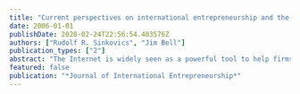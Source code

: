 ```yaml
---
title: "Current perspectives on international entrepreneurship and the Internet"
date: 2006-01-01
publishDate: 2020-02-24T22:56:54.403576Z
authors: ["Rudolf R. Sinkovics", "Jim Bell"]
publication_types: ["2"]
abstract: "The Internet is widely seen as a powerful tool to help firms overcome physical and managerial barriers to internationalisation. This is particularly true for smaller entrepreneurial firms, given their widely recognised human and financial resource limitations, restricted international experience and lack of knowledge of global markets. Many commentators argue that Internet enablement offers the prospect of removing a whole range of potential internationalisation barriers (Hamill and Gregory, 1997; Quelch and Klein, 1996; Singh and Kundu, 2002). However, while setting up websites implies instant internationalisation from a technical perspective (Kotha et al., 2001), the successful deployment of this virtual presence is restrained by functional and organisational capabilities (Prasad et al., 2001; Samiee, 1998). The Internet allows addressing potential customers without geographical restrictions, yet the successful exploitation of these market opportunities might necessitate learning by (online) experience and avoiding ‘shock effects’ (Pedersen and Petersen, 2004) when dealing with remote markets. Arguably, the pace of internationalisation is ‘compressed’ (Vermeulen and Barkema, 2002) due to the Internet, but it will be interesting to see whether smaller entrepreneurial firms can capitalise on this particular effect more so than other organisational forms. This themed issue aims to contribute to ongoing debate by looking at the interface of the Internet and International Entrepreneurship. It considers important issues such as: what are the enabling dimensions of internationalisation regarding the Internet and e-commerce? Does the Internet facilitate rapid internationalisation? How can we measure a successful online presence of SMEs and is there such a thing as E-entrepreneurship? The papers selected for this themed issue are at the interface of international entrepreneurship and the Internet and follow this theme from general to the specific. The first contribu-tion by Maria J. Nieto and Zulima Fernandez explores the role of IT in corporate strategy of SMEs. Although they argue that ICT does not necessarily constitute a source of competitive advantage in itself, it is the complimentarity with other strategic resources that counts. Their empirical example of Spanish SMEs confirms the existence of a significant relationship between ICT and international competitiveness. Hence, SMEs using ICT tend to be more heavily involved in international activities and demonstrate higher performance results. The paper by Sharon Loane provides a good case for the role of the internet in the internationalisation of SMEs. After elaborating on the ‘born global’ phenomenon, globalisation pressures and the impact of new ICT technologies, she builds on a cross national sample of small entrepreneurial firms from Canada, Ireland, Australia and New Zealand. Her interview material creates an understanding of the behaviour and strategies adopted by rapidly internationalising Internet enabled firms. Findings reveal the role of the Internet as a knowledge building tool in marketing, distribution, business processes, market intelligence and competitor analysis. Pia Arenius, Mika Gabrielsson and Viveca Sasi present an interesting case study on the rapid Internet-enabled internationalisation of a Finnish knowledge-intensive company. This case demonstrates that embracing the functional capabilities of the Internet may well support the theoretical advantages of rapid internationalisation. Moreover, their contribution is particularly interesting because it supports growing criticisms of the usefulness of internationalisation “stages” theories. Rasha Mostafa, Colin Wheeler and Marian Jones examine the multi-facetted construct using innovativeness, proactiveness and risk taking and linking it to export performance. Their study demonstrates that entrepreneurial exporters are more committed to the Internet and in respect of growth in export sales, have better export performance. The study has strong implications for public policy in support of internationalisation, suggesting that upgrading SMEs ICT knowledge and usage will lead to stronger performance on international markets. The paper by Rudolf Sinkovics and Elfriede Penz develops the debate on Internet, SMEs and Entrepreneurship in a pragmatic yet important direction. It explores a new construct of “Web-Empowerment”. Although the quality of websites is deemed a crucial element for the communication with stakeholders, web-design for smaller firms is guided by practical approaches rather than conceptual considerations. The web-empowerment scale proposed provides a valuable tool that can empower entrepreneurs to approach web-design more strategically in order to benefit from a competitive online presence. The final paper in the themed issue by Elaine Ramsey and Patrick Ibbotson discusses e-entrepreneurial firms. The authors take a macro and micro-perspective on entrepreneurial enterprises and discuss e-opportunities for economic development and the internationalisation of small Irish firms. They argue that the willingness to embrace e-business will determine the future success of Ireland in the digital economy. They also outline future directions for policy makers."
featured: false
publication: "*Journal of International Entrepreneurship*"
---
```



